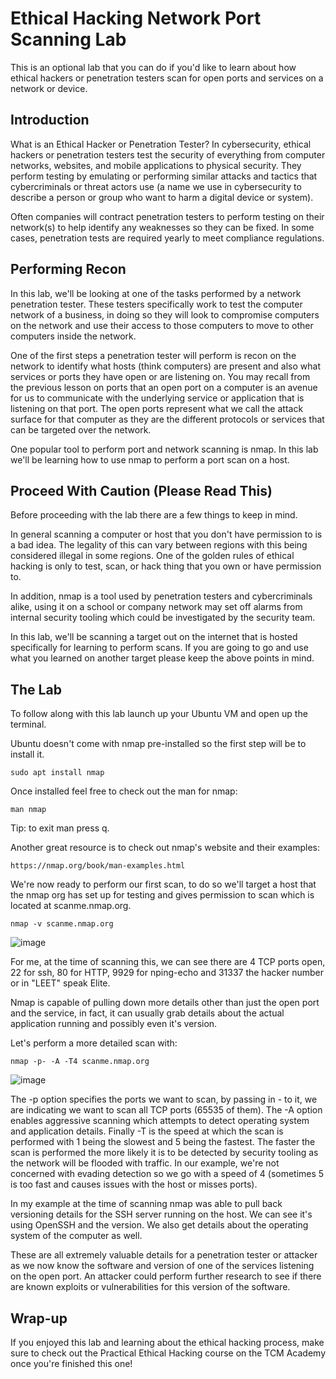 # Ethical Hacking Network Port Scanning Lab
This is an optional lab that you can do if you'd like to learn about how ethical hackers or penetration testers scan for open ports and services on a network or device.

## Introduction
What is an Ethical Hacker or Penetration Tester?
In cybersecurity, ethical hackers or penetration testers test the security of everything from computer networks, websites, and mobile applications to physical security. They perform testing by emulating or performing similar attacks and tactics that cybercriminals or threat actors use (a name we use in cybersecurity to describe a person or group who want to harm a digital device or system).

Often companies will contract penetration testers to perform testing on their network(s) to help identify any weaknesses so they can be fixed. In some cases, penetration tests are required yearly to meet compliance regulations.

## Performing Recon
In this lab, we'll be looking at one of the tasks performed by a network penetration tester. These testers specifically work to test the computer network of a business, in doing so they will look to compromise computers on the network and use their access to those computers to move to other computers inside the network.

One of the first steps a penetration tester will perform is recon on the network to identify what hosts (think computers) are present and also what services or ports they have open or are listening on. You may recall from the previous lesson on ports that an open port on a computer is an avenue for us to communicate with the underlying service or application that is listening on that port. The open ports represent what we call the attack surface for that computer as they are the different protocols or services that can be targeted over the network.

One popular tool to perform port and network scanning is nmap. In this lab we'll be learning how to use nmap to perform a port scan on a host.

## Proceed With Caution (Please Read This)
Before proceeding with the lab there are a few things to keep in mind.

In general scanning a computer or host that you don't have permission to is a bad idea. The legality of this can vary between regions with this being considered illegal in some regions. One of the golden rules of ethical hacking is only to test, scan, or hack thing that you own or have permission to.

In addition, nmap is a tool used by penetration testers and cybercriminals alike, using it on a school or company network may set off alarms from internal security tooling which could be investigated by the security team.

In this lab, we'll be scanning a target out on the internet that is hosted specifically for learning to perform scans. If you are going to go and use what you learned on another target please keep the above points in mind.

## The Lab
To follow along with this lab launch up your Ubuntu VM and open up the terminal.

Ubuntu doesn't come with nmap pre-installed so the first step will be to install it.
```
sudo apt install nmap
```
Once installed feel free to check out the man for nmap:
```
man nmap
```
Tip: to exit man press q.

Another great resource is to check out nmap's website and their examples:
```
https://nmap.org/book/man-examples.html

```
We're now ready to perform our first scan, to do so we'll target a host that the nmap org has set up for testing and gives permission to scan which is located at scanme.nmap.org.
```
nmap -v scanme.nmap.org

```
![image](https://github.com/user-attachments/assets/b48e532e-54ee-4787-b79e-b427f35371b9)

For me, at the time of scanning this, we can see there are 4 TCP ports open, 22 for ssh, 80 for HTTP, 9929 for nping-echo and 31337 the hacker number or in "LEET" speak Elite.

Nmap is capable of pulling down more details other than just the open port and the service, in fact, it can usually grab details about the actual application running and possibly even it's version.

Let's perform a more detailed scan with:
```
nmap -p- -A -T4 scanme.nmap.org
```
![image](https://github.com/user-attachments/assets/286e3dde-ded8-4332-819c-f7ccd2477454)

The -p option specifies the ports we want to scan, by passing in - to it, we are indicating we want to scan all TCP ports (65535 of them). The -A option enables aggressive scanning which attempts to detect operating system and application details. Finally -T is the speed at which the scan is performed with 1 being the slowest and 5 being the fastest. The faster the scan is performed the more likely it is to be detected by security tooling as the network will be flooded with traffic. In our example, we're not concerned with evading detection so we go with a speed of 4 (sometimes 5 is too fast and causes issues with the host or misses ports).



In my example at the time of scanning nmap was able to pull back versioning details for the SSH server running on the host. We can see it's using OpenSSH and the version. We also get details about the operating system of the computer as well.

These are all extremely valuable details for a penetration tester or attacker as we now know the software and version of one of the services listening on the open port. An attacker could perform further research to see if there are known exploits or vulnerabilities for this version of the software.

## Wrap-up
If you enjoyed this lab and learning about the ethical hacking process, make sure to check out the Practical Ethical Hacking course on the TCM Academy once you're finished this one!
